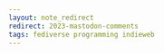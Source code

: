 ```yaml
---
layout: note_redirect
redirect: 2023-mastodon-comments
tags: fediverse programming indieweb
---
```

